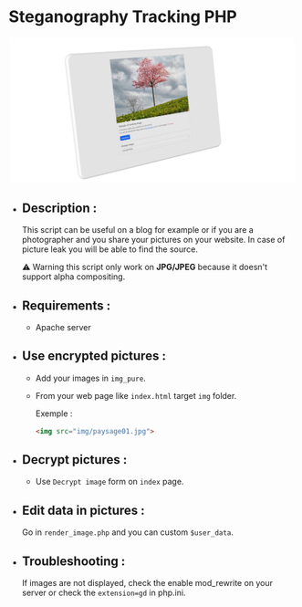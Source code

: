 # Steganography Tracking PHP

<p align="center">
    <img src="README_SRC/main_img.png" width="500">
</p>

- ## Description :

    This script can be useful on a blog for example or if you are a photographer and you share your pictures on your website. In case of picture leak you will be able to find the source.
    
    ⚠️ Warning this script only work on **JPG/JPEG** because it doesn't support alpha compositing.

- ## Requirements :

  - Apache server

- ## Use encrypted pictures :

  - Add your images in `img_pure`.
  - From your web page like `index.html` target `img` folder. 

    Exemple : 
    ```html 
    <img src="img/paysage01.jpg">
    ```

- ## Decrypt pictures :
  
  - Use `Decrypt image` form on `index` page.

- ## Edit data in pictures :

    Go in `render_image.php` and you can custom `$user_data`.

- ## Troubleshooting :

    If images are not displayed, check the enable mod_rewrite on your server or check the `extension=gd` in php.ini.